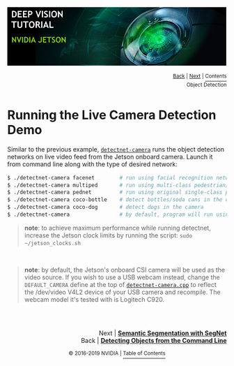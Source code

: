<img src="https://github.com/dusty-nv/jetson-inference/raw/master/docs/images/deep-vision-header.jpg">
<p align="right"><sup><a href="detectnet-console.md">Back</a> | <a href="segnet-dataset.md">Next</a> | </sup><a href="../README.md#two-days-to-a-demo-training--inference"><sup>Contents</sup></a>
<br/>
<sup>Object Detection</sup></p>

# Running the Live Camera Detection Demo

Similar to the previous example, [`detectnet-camera`](../detectnet-camera/detectnet-camera.cpp) runs the object detection networks on live video feed from the Jetson onboard camera.  Launch it from command line along with the type of desired network:

``` bash
$ ./detectnet-camera facenet        # run using facial recognition network
$ ./detectnet-camera multiped       # run using multi-class pedestrian/luggage detector
$ ./detectnet-camera pednet         # run using original single-class pedestrian detector
$ ./detectnet-camera coco-bottle    # detect bottles/soda cans in the camera
$ ./detectnet-camera coco-dog       # detect dogs in the camera
$ ./detectnet-camera                # by default, program will run using multiped
```

> **note**:  to achieve maximum performance while running detectnet, increase the Jetson clock limits by running the script:
>  `sudo ~/jetson_clocks.sh`

<br/>

> **note**:  by default, the Jetson's onboard CSI camera will be used as the video source.  If you wish to use a USB webcam instead, change the `DEFAULT_CAMERA` define at the top of [`detectnet-camera.cpp`](../detectnet-camera/detectnet-camera.cpp) to reflect the /dev/video V4L2 device of your USB camera and recompile.  The webcam model it's tested with is Logitech C920.  

<br/>

##
<p align="right">Next | <b><a href="segnet-dataset.md">Semantic Segmentation with SegNet</a></b>
<br/>
Back | <b><a href="detectnet-console.md">Detecting Objects from the Command Line</a></p>
</b><p align="center"><sup>© 2016-2019 NVIDIA | </sup><a href="../README.md#two-days-to-a-demo-training--inference"><sup>Table of Contents</sup></a></p>
